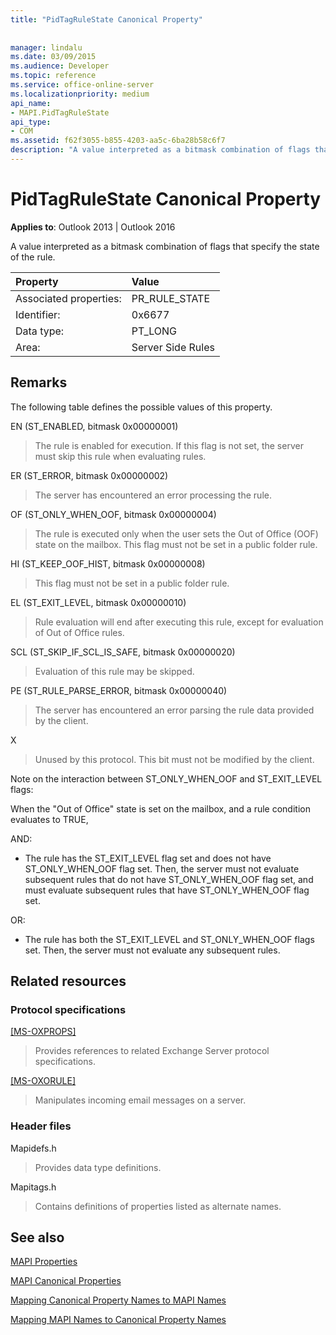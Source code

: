 ```yaml
---
title: "PidTagRuleState Canonical Property"
 
 
manager: lindalu
ms.date: 03/09/2015
ms.audience: Developer
ms.topic: reference
ms.service: office-online-server
ms.localizationpriority: medium
api_name:
- MAPI.PidTagRuleState
api_type:
- COM
ms.assetid: f62f3055-b855-4203-aa5c-6ba28b58c6f7
description: "A value interpreted as a bitmask combination of flags that specify the state of the rule for Outlook 2013 or Outlook 2016."
---
```


# PidTagRuleState Canonical Property

  
  
**Applies to**: Outlook 2013 | Outlook 2016 
  
A value interpreted as a bitmask combination of flags that specify the state of the rule.
  
|Property |Value |
|:-----|:-----|
|Associated properties:  <br/> |PR_RULE_STATE  <br/> |
|Identifier:  <br/> |0x6677  <br/> |
|Data type:  <br/> |PT_LONG  <br/> |
|Area:  <br/> |Server Side Rules  <br/> |
   
## Remarks

The following table defines the possible values of this property.
  
EN (ST_ENABLED, bitmask 0x00000001)
  
> The rule is enabled for execution. If this flag is not set, the server must skip this rule when evaluating rules.
    
ER (ST_ERROR, bitmask 0x00000002)
  
> The server has encountered an error processing the rule.
    
OF (ST_ONLY_WHEN_OOF, bitmask 0x00000004)
  
> The rule is executed only when the user sets the Out of Office (OOF) state on the mailbox. This flag must not be set in a public folder rule.
    
HI (ST_KEEP_OOF_HIST, bitmask 0x00000008)
  
> This flag must not be set in a public folder rule.
    
EL (ST_EXIT_LEVEL, bitmask 0x00000010)
  
> Rule evaluation will end after executing this rule, except for evaluation of Out of Office rules.
    
SCL (ST_SKIP_IF_SCL_IS_SAFE, bitmask 0x00000020)
  
> Evaluation of this rule may be skipped.
    
PE (ST_RULE_PARSE_ERROR, bitmask 0x00000040)
  
> The server has encountered an error parsing the rule data provided by the client.
    
X
  
> Unused by this protocol. This bit must not be modified by the client.
    
Note on the interaction between ST_ONLY_WHEN_OOF and ST_EXIT_LEVEL flags: 
  
When the "Out of Office" state is set on the mailbox, and a rule condition evaluates to TRUE, 
  
AND:
  
- The rule has the ST_EXIT_LEVEL flag set and does not have ST_ONLY_WHEN_OOF flag set. Then, the server must not evaluate subsequent rules that do not have ST_ONLY_WHEN_OOF flag set, and must evaluate subsequent rules that have ST_ONLY_WHEN_OOF flag set.
    
OR:
  
- The rule has both the ST_EXIT_LEVEL and ST_ONLY_WHEN_OOF flags set. Then, the server must not evaluate any subsequent rules.
    
## Related resources

### Protocol specifications

[[MS-OXPROPS]](https://msdn.microsoft.com/library/f6ab1613-aefe-447d-a49c-18217230b148%28Office.15%29.aspx)
  
> Provides references to related Exchange Server protocol specifications.
    
[[MS-OXORULE]](https://msdn.microsoft.com/library/70ac9436-501e-43e2-9163-20d2b546b886%28Office.15%29.aspx)
  
> Manipulates incoming email messages on a server.
    
### Header files

Mapidefs.h
  
> Provides data type definitions.
    
Mapitags.h
  
> Contains definitions of properties listed as alternate names.
    
## See also



[MAPI Properties](mapi-properties.md)
  
[MAPI Canonical Properties](mapi-canonical-properties.md)
  
[Mapping Canonical Property Names to MAPI Names](mapping-canonical-property-names-to-mapi-names.md)
  
[Mapping MAPI Names to Canonical Property Names](mapping-mapi-names-to-canonical-property-names.md)

